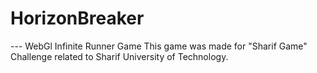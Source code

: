 # HorizonBreaker
--- WebGl Infinite Runner Game
This game was made for "Sharif Game" Challenge related to Sharif University of Technology.
